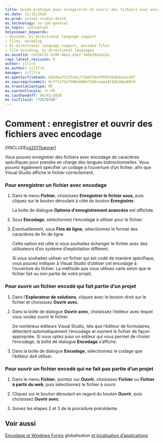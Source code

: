 ```yaml
---
title: Guide pratique pour enregistrer et ouvrir des fichiers avec encodage | Microsoft Docs
ms.date: 11/15/2016
ms.prod: visual-studio-dev14
ms.technology: vs-ide-general
ms.topic: conceptual
helpviewer_keywords:
- Unicode, bi-directional language support
- files, encoding
- bi-directional language support, encoded files
- file encoding, bi-directional languages
ms.assetid: cb52b732-b395-4ba1-a3ef-104b3942a12a
caps.latest.revision: 9
author: jillre
ms.author: jillfra
manager: jillfra
ms.openlocfilehash: b9285a72137e4c2f3bdf54ef9f6535dedaa2cd5f
ms.sourcegitcommit: 6cfffa72af599a9d667249caaaa411bb28ea69fd
ms.translationtype: MT
ms.contentlocale: fr-FR
ms.lasthandoff: 09/02/2020
ms.locfileid: "72670780"
---
```

# <a name="how-to-save-and-open-files-with-encoding"></a>Comment : enregistrer et ouvrir des fichiers avec encodage
[!INCLUDE[vs2017banner](../includes/vs2017banner.md)]

Vous pouvez enregistrer des fichiers avec encodage de caractères spécifiques pour prendre en charge des langues bidirectionnelles. Vous pouvez également spécifier un codage à l’ouverture d’un fichier, afin que Visual Studio affiche le fichier correctement.

### <a name="to-save-a-file-with-encoding"></a>Pour enregistrer un fichier avec encodage

1. Dans le menu **Fichier**, choisissez **Enregistrer le fichier sous**, puis cliquez sur le bouton déroulant à côté du bouton **Enregistrer**.

     La boîte de dialogue **Options d'enregistrement avancées** est affichée.

2. Sous **Encodage**, sélectionnez l’encodage à utiliser pour le fichier.

3. Éventuellement, sous **Fins de ligne**, sélectionnez le format des caractères de fin de ligne.

     Cette option est utile si vous souhaitez échanger le fichier avec des utilisateurs d’un système d’exploitation différent.

     Si vous souhaitez utiliser un fichier qui est codé de manière spécifique, vous pouvez indiquer à Visual Studio d’utiliser cet encodage à l’ouverture du fichier. La méthode que vous utilisez varie selon que le fichier fait ou non partie de votre projet.

### <a name="to-open-an-encoded-file-that-is-part-of-a-project"></a>Pour ouvrir un fichier encodé qui fait partie d’un projet

1. Dans l’**Explorateur de solutions**, cliquez avec le bouton droit sur le fichier et choisissez **Ouvrir avec**.

2. Dans la boîte de dialogue **Ouvrir avec**, choisissez l’éditeur avec lequel vous voulez ouvrir le fichier.

     De nombreux éditeurs Visual Studio, tels que l’éditeur de formulaires, détectent automatiquement l’encodage et ouvrent le fichier de façon appropriée. Si vous optez pour un éditeur qui vous permet de choisir l’encodage, la boîte de dialogue **Encodage** s’affiche.

3. Dans la boîte de dialogue **Encodage**, sélectionnez le codage que l’éditeur doit utiliser.

### <a name="to-open-an-encoded-file-that-is-not-part-of-a-project"></a>Pour ouvrir un fichier encodé qui ne fait pas partie d’un projet

1. Dans le menu **Fichier**, pointez sur **Ouvrir**, choisissez **Fichier** ou **Fichier à partir du web**, puis sélectionnez le fichier à ouvrir.

2. Cliquez sur le bouton déroulant en regard du bouton **Ouvrir**, puis choisissez **Ouvrir avec**.

3. Suivez les étapes 2 et 3 de la procédure précédente.

## <a name="see-also"></a>Voir aussi
 [Encodage et Windows Forms](https://msdn.microsoft.com/library/22e8965d-a712-42b3-8167-3ee346bd70f9) globalisation [et localisation d’applications](../ide/globalizing-and-localizing-applications.md)
